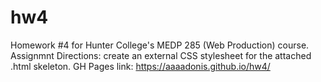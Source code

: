 # hw4
Homework #4 for Hunter College's MEDP 285 (Web Production) course. 
Assignmnt Directions: create an external CSS stylesheet for the attached .html skeleton.
GH Pages link: https://aaaadonis.github.io/hw4/
 
